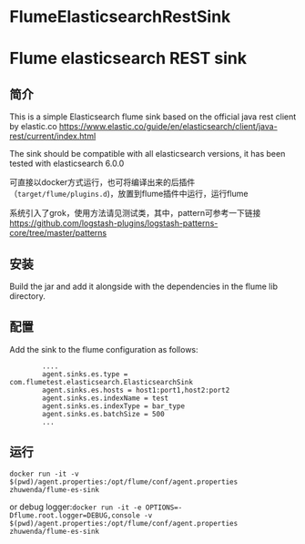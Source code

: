 # FlumeElasticsearchRestSink
Flume elasticsearch REST sink
=============================

简介
--

This is a simple Elasticsearch flume sink based on the official java rest client by elastic.co https://www.elastic.co/guide/en/elasticsearch/client/java-rest/current/index.html

The sink should be compatible with all elasticsearch versions, it has been tested with elasticsearch 6.0.0

可直接以docker方式运行，也可将编译出来的后插件（`target/flume/plugins.d`)，放置到flume插件中运行，运行flume

系统引入了grok，使用方法请见测试类，其中，pattern可参考一下链接
https://github.com/logstash-plugins/logstash-patterns-core/tree/master/patterns

安装
--

Build the jar and add it alongside with the dependencies in the flume lib directory.

配置
--

Add the sink to the flume configuration as follows:
```
        ....
        agent.sinks.es.type = com.flumetest.elasticsearch.ElasticsearchSink
        agent.sinks.es.hosts = host1:port1,host2:port2
        agent.sinks.es.indexName = test
        agent.sinks.es.indexType = bar_type
        agent.sinks.es.batchSize = 500
        ...
```

运行
--
`docker run -it -v $(pwd)/agent.properties:/opt/flume/conf/agent.properties zhuwenda/flume-es-sink`

or debug logger:`docker run -it -e OPTIONS=-Dflume.root.logger=DEBUG,console -v $(pwd)/agent.properties:/opt/flume/conf/agent.properties zhuwenda/flume-es-sink`
